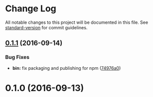 # Change Log

All notable changes to this project will be documented in this file. See [standard-version](https://github.com/conventional-changelog/standard-version) for commit guidelines.

<a name="0.1.1"></a>
## [0.1.1](https://github.com/ekito/ng2-cloudinary/compare/v0.1.0...v0.1.1) (2016-09-14)


### Bug Fixes

* **bin:** fix packaging and publishing for npm ([74976a0](https://github.com/ekito/ng2-cloudinary/commit/74976a0))



<a name="0.1.0"></a>
# 0.1.0 (2016-09-13)
